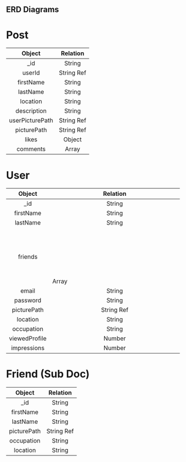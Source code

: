 ## ERD Diagrams

# Post

|     Object      |      Relation      |
| :-------------: | :----------------: |
|      \_id       |       String       |
|     userId      |     String Ref     |
|    firstName    |       String       |
|    lastName     |       String       |
|    location     |       String       |
|   description   |       String       |
| userPicturePath |     String Ref     |
|   picturePath   |     String Ref     |
|      likes      | Object<String Ref> |
|    comments     |   Array<String>    |

# User

|    Object     |   Relation    |
| :-----------: | :-----------: |
|     \_id      |    String     |
|   firstName   |    String     |
|   lastName    |    String     |
|    friends    | Array<Object> |
|     email     |    String     |
|   password    |    String     |
|  picturePath  |  String Ref   |
|   location    |    String     |
|  occupation   |    String     |
| viewedProfile |    Number     |
|  impressions  |    Number     |

# Friend (Sub Doc)

|   Object    |  Relation  |
| :---------: | :--------: |
|    \_id     |   String   |
|  firstName  |   String   |
|  lastName   |   String   |
| picturePath | String Ref |
| occupation  |   String   |
|  location   |   String   |
